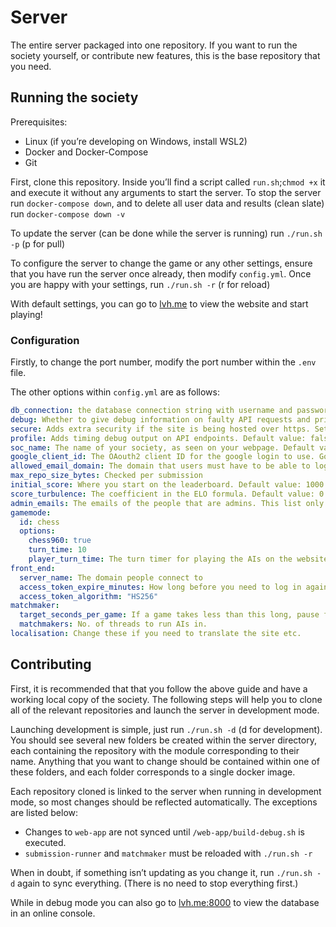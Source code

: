 # Server

The entire server packaged into one repository. If you want to run the society yourself, or contribute new features, this is the base repository that you need.

## Running the society

Prerequisites:

- Linux (if you’re developing on Windows, install WSL2)
- Docker and Docker-Compose
- Git

First, clone this repository. Inside you’ll find a script called `run.sh`;`chmod +x` it and execute it without any arguments to start the server. To stop the server run `docker-compose down`, and to delete all user data and results (clean slate) run `docker-compose down -v`

To update the server (can be done while the server is running) run `./run.sh -p` (p for pull)

To configure the server to change the game or any other settings, ensure that you have run the server once already, then modify `config.yml`. Once you are happy with your settings, run `./run.sh -r` (r for reload)

With default settings, you can go to [lvh.me](http://lvh.me) to view the website and start playing!

### Configuration

Firstly, to change the port number, modify the port number within the `.env` file.

The other options within `config.yml` are as follows:

```yaml
db_connection: the database connection string with username and password. For security reasons you should change the username and password in both this and in the .env file. Default value: "postgresql://aisoc:aisoc@database"
debug: Whether to give debug information on faulty API requests and print debug information in all of the consoles. Default value: false
secure: Adds extra security if the site is being hosted over https. Set to true if you have an ssl certificate. Default value: false
profile: Adds timing debug output on API endpoints. Default value: false
soc_name: The name of your society, as seen on your webpage. Default value: "AIWarSoc"
google_client_id: The OAouth2 client ID for the google login to use. Go to https://console.cloud.google.com/apis/credentials to create one for your app. The default value only works for lvh.me
allowed_email_domain: The domain that users must have to be able to log in. If you are a Uni society, you should set this to your uni domain, or set to ~ to allow any domain. 
max_repo_size_bytes: Checked per submission
initial_score: Where you start on the leaderboard. Default value: 1000
score_turbulence: The coefficient in the ELO formula. Default value: 0.5
admin_emails: The emails of the people that are admins. This list only takes effect when a user logs in for the first time, so you can't promote or demote people without deleting their account too. Default value: []
gamemode:
  id: chess
  options:
    chess960: true
    turn_time: 10
    player_turn_time: The turn timer for playing the AIs on the website, because people need more time than AIs apparently. 
front_end:
  server_name: The domain people connect to
  access_token_expire_minutes: How long before you need to log in again
  access_token_algorithm: "HS256"
matchmaker:
  target_seconds_per_game: If a game takes less than this long, pause for a bit. Makes the rate of games more regular.
  matchmakers: No. of threads to run AIs in. 
localisation: Change these if you need to translate the site etc.

```



## Contributing

First, it is recommended that that you follow the above guide and have a working local copy of the society. The following steps will help you to clone all of the relevant repositories and launch the server in development mode. 

Launching development is simple, just run `./run.sh -d` (d for development). You should see several new folders be created within the server directory, each containing the repository with the module corresponding to their name. Anything that you want to change should be contained within one of these folders, and each folder corresponds to a single docker image.

Each repository cloned is linked to the server when running in development mode, so most changes should be reflected automatically. The exceptions are listed below:

- Changes to `web-app` are not synced until `/web-app/build-debug.sh` is executed. 
- `submission-runner` and `matchmaker` must be reloaded with `./run.sh -r`

When in doubt, if something isn’t updating as you change it, run `./run.sh -d` again to sync everything. (There is no need to stop everything first.)

While in debug mode you can also go to [lvh.me:8000](http://lvh.me:8000/) to view the database in an online console.
